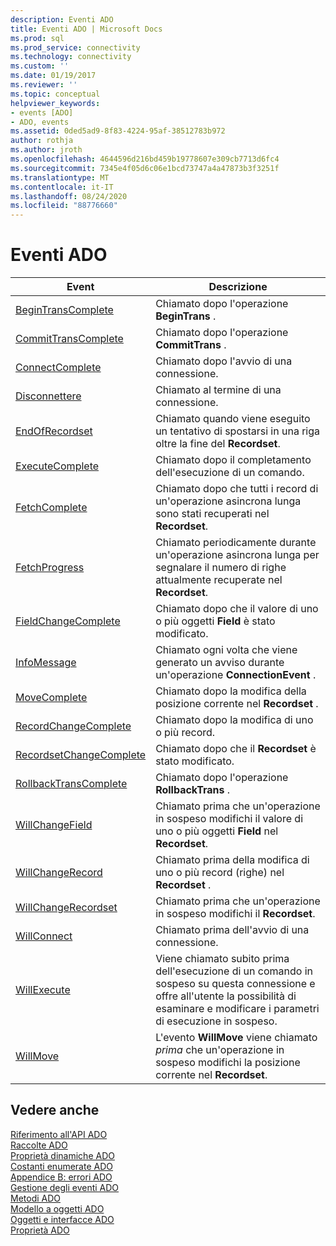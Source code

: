 ```yaml
---
description: Eventi ADO
title: Eventi ADO | Microsoft Docs
ms.prod: sql
ms.prod_service: connectivity
ms.technology: connectivity
ms.custom: ''
ms.date: 01/19/2017
ms.reviewer: ''
ms.topic: conceptual
helpviewer_keywords:
- events [ADO]
- ADO, events
ms.assetid: 0ded5ad9-8f83-4224-95af-38512783b972
author: rothja
ms.author: jroth
ms.openlocfilehash: 4644596d216bd459b19778607e309cb7713d6fc4
ms.sourcegitcommit: 7345e4f05d6c06e1bcd73747a4a47873b3f3251f
ms.translationtype: MT
ms.contentlocale: it-IT
ms.lasthandoff: 08/24/2020
ms.locfileid: "88776660"
---
```

# <a name="ado-events"></a>Eventi ADO

|Event|Descrizione|  
|-|-|  
|[BeginTransComplete](./begintranscomplete-committranscomplete-and-rollbacktranscomplete-events-ado.md)|Chiamato dopo l'operazione **BeginTrans** .|  
|[CommitTransComplete](./begintranscomplete-committranscomplete-and-rollbacktranscomplete-events-ado.md)|Chiamato dopo l'operazione **CommitTrans** .|  
|[ConnectComplete](./connectcomplete-and-disconnect-events-ado.md)|Chiamato dopo l'avvio di una connessione.|  
|[Disconnettere](./connectcomplete-and-disconnect-events-ado.md)|Chiamato al termine di una connessione.|  
|[EndOfRecordset](./endofrecordset-event-ado.md)|Chiamato quando viene eseguito un tentativo di spostarsi in una riga oltre la fine del **Recordset**.|  
|[ExecuteComplete](./executecomplete-event-ado.md)|Chiamato dopo il completamento dell'esecuzione di un comando.|  
|[FetchComplete](./fetchcomplete-event-ado.md)|Chiamato dopo che tutti i record di un'operazione asincrona lunga sono stati recuperati nel **Recordset**.|  
|[FetchProgress](./fetchprogress-event-ado.md)|Chiamato periodicamente durante un'operazione asincrona lunga per segnalare il numero di righe attualmente recuperate nel **Recordset**.|  
|[FieldChangeComplete](./willchangefield-and-fieldchangecomplete-events-ado.md)|Chiamato dopo che il valore di uno o più oggetti **Field** è stato modificato.|  
|[InfoMessage](./infomessage-event-ado.md)|Chiamato ogni volta che viene generato un avviso durante un'operazione **ConnectionEvent** .|  
|[MoveComplete](./willmove-and-movecomplete-events-ado.md)|Chiamato dopo la modifica della posizione corrente nel **Recordset** .|  
|[RecordChangeComplete](./willchangerecord-and-recordchangecomplete-events-ado.md)|Chiamato dopo la modifica di uno o più record.|  
|[RecordsetChangeComplete](./willchangerecordset-and-recordsetchangecomplete-events-ado.md)|Chiamato dopo che il **Recordset** è stato modificato.|  
|[RollbackTransComplete](./begintranscomplete-committranscomplete-and-rollbacktranscomplete-events-ado.md)|Chiamato dopo l'operazione **RollbackTrans** .|  
|[WillChangeField](./willchangefield-and-fieldchangecomplete-events-ado.md)|Chiamato prima che un'operazione in sospeso modifichi il valore di uno o più oggetti **Field** nel **Recordset**.|  
|[WillChangeRecord](./willchangerecord-and-recordchangecomplete-events-ado.md)|Chiamato prima della modifica di uno o più record (righe) nel **Recordset** .|  
|[WillChangeRecordset](./willchangerecordset-and-recordsetchangecomplete-events-ado.md)|Chiamato prima che un'operazione in sospeso modifichi il **Recordset**.|  
|[WillConnect](./willconnect-event-ado.md)|Chiamato prima dell'avvio di una connessione.|  
|[WillExecute](./willexecute-event-ado.md)|Viene chiamato subito prima dell'esecuzione di un comando in sospeso su questa connessione e offre all'utente la possibilità di esaminare e modificare i parametri di esecuzione in sospeso.|  
|[WillMove](./willmove-and-movecomplete-events-ado.md)|L'evento **WillMove** viene chiamato *prima* che un'operazione in sospeso modifichi la posizione corrente nel **Recordset**.|  
  
## <a name="see-also"></a>Vedere anche  
 [Riferimento all'API ADO](./ado-api-reference.md)   
 [Raccolte ADO](./ado-collections.md)   
 [Proprietà dinamiche ADO](./ado-dynamic-properties.md)   
 [Costanti enumerate ADO](./ado-enumerated-constants.md)   
 [Appendice B: errori ADO](../../guide/appendixes/appendix-b-ado-errors.md)   
 [Gestione degli eventi ADO](../../guide/data/handling-ado-events.md)   
 [Metodi ADO](./ado-methods.md)   
 [Modello a oggetti ADO](./ado-object-model.md)   
 [Oggetti e interfacce ADO](./ado-objects-and-interfaces.md)   
 [Proprietà ADO](./ado-properties.md)